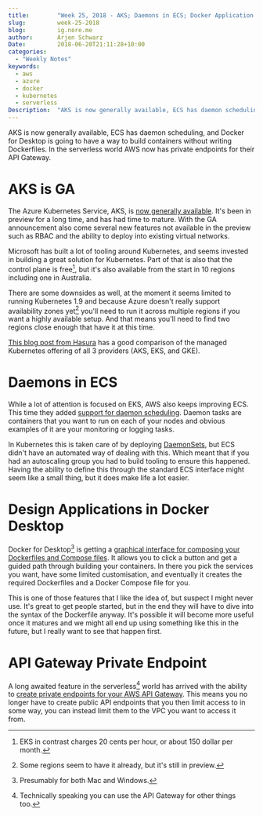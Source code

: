 ```yaml
---
title:        "Week 25, 2018 - AKS; Daemons in ECS; Docker Application Designer; Private API Gateways"
slug:         week-25-2018
blog:         ig.nore.me  
author:       Arjen Schwarz  
Date:         2018-06-20T21:11:28+10:00
categories:   
  - "Weekly Notes"
keywords:
  - aws
  - azure
  - docker
  - kubernetes
  - serverless
Description:  "AKS is now generally available, ECS has daemon scheduling, and Docker for Desktop is going to have a way to build containers without writing Dockerfiles. In the serverless world AWS now has private endpoints for their API Gateway."
---
```


AKS is now generally available, ECS has daemon scheduling, and Docker for Desktop is going to have a way to build containers without writing Dockerfiles. In the serverless world AWS now has private endpoints for their API Gateway.

# AKS is GA

The Azure Kubernetes Service, AKS, is [now generally available](https://azure.microsoft.com/en-us/blog/azure-kubernetes-service-aks-ga-new-regions-new-features-new-productivity/). It's been in preview for a long time, and has had time to mature. With the GA announcement also come several new features not available in the preview such as RBAC and the ability to deploy into existing virtual networks.

Microsoft has built a lot of tooling around Kubernetes, and seems invested in building a great solution for Kubernetes. Part of that is also that the control plane is free[^1], but it's also available from the start in 10 regions including one in Australia.

There are some downsides as well, at the moment it seems limited to running Kubernetes 1.9 and because Azure doesn't really support availability zones yet[^2] you'll need to run it across multiple regions if you want a highly available setup. And that means you'll need to find two regions close enough that have it at this time.

[This blog post from Hasura](https://blog.hasura.io/gke-vs-aks-vs-eks-411f080640dc) has a good comparison of the managed Kubernetes offering of all 3 providers (AKS, EKS, and GKE).

# Daemons in ECS

While a lot of attention is focused on EKS, AWS also keeps improving ECS. This time they added [support for daemon scheduling](https://aws.amazon.com/about-aws/whats-new/2018/06/amazon-ecs-adds-daemon-scheduling/). Daemon tasks are containers that you want to run on each of your nodes and obvious examples of it are your monitoring or logging tasks. 

In Kubernetes this is taken care of by deploying [DaemonSets](https://kubernetes.io/docs/concepts/workloads/controllers/daemonset/), but ECS didn't have an automated way of dealing with this. Which meant that if you had an autoscaling group you had to build tooling to ensure this happened. Having the ability to define this through the standard ECS interface might seem like a small thing, but it does make life a lot easier.

# Design Applications in Docker Desktop

Docker for Desktop[^3] is getting a [graphical interface for composing your Dockerfiles and Compose files](https://blog.docker.com/2018/06/design-applications-in-docker-desktop/). It allows you to click a button and get a guided path through building your containers. In there you pick the services you want, have some limited customisation, and eventually it creates the required Dockerfiles and a Docker Compose file for you.

This is one of those features that I like the idea of, but suspect I might never use. It's great to get people started, but in the end they will have to dive into the syntax of the Dockerfile anyway. It's possible it will become more useful once it matures and we might all end up using something like this in the future, but I really want to see that happen first.

# API Gateway Private Endpoint

A long awaited feature in the serverless[^4] world has arrived with the ability to [create private endpoints for your AWS API Gateway](https://aws.amazon.com/about-aws/whats-new/2018/06/api-gateway-supports-private-apis/). This means you no longer have to create public API endpoints that you then limit access to in some way, you can instead limit them to the VPC you want to access it from.

[^1]:	EKS in contrast charges 20 cents per hour, or about 150 dollar per month.

[^2]:	Some regions seem to have it already, but it's still in preview.

[^3]:	Presumably for both Mac and Windows.

[^4]:	Technically speaking you can use the API Gateway for other things too.
